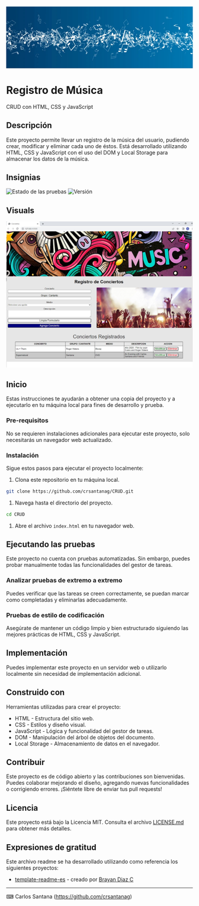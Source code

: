 ![Banner](/images/banner.jpg)
# Registro de Música

CRUD con HTML, CSS y JavaScript

## Descripción

Este proyecto permite llevar un registro de la música del usuario, pudiendo crear, modificar y eliminar cada uno de éstos. Está desarrollado utilizando HTML, CSS y JavaScript con el uso del DOM y Local Storage para almacenar los datos de la música.

## Insignias

![Estado de las pruebas](https://img.shields.io/badge/pruebas-éxito-brightgreen)
![Versión](https://img.shields.io/badge/versión-1.0-blue)

## Visuals

![Captura de pantalla](./images/imagen3.jpg)

## Inicio

Estas instrucciones te ayudarán a obtener una copia del proyecto y a ejecutarlo en tu máquina local para fines de desarrollo y prueba.

### Pre-requisitos

No se requieren instalaciones adicionales para ejecutar este proyecto, solo necesitarás un navegador web actualizado.

### Instalación

Sigue estos pasos para ejecutar el proyecto localmente:

1. Clona este repositorio en tu máquina local.

```bash
git clone https://github.com/crsantanag/CRUD.git
```

1. Navega hasta el directorio del proyecto.

```bash
cd CRUD
```

1. Abre el archivo `index.html` en tu navegador web.

## Ejecutando las pruebas

Este proyecto no cuenta con pruebas automatizadas. Sin embargo, puedes probar manualmente todas las funcionalidades del gestor de tareas.

### Analizar pruebas de extremo a extremo

Puedes verificar que las tareas se creen correctamente, se puedan marcar como completadas y eliminarlas adecuadamente.

### Pruebas de estilo de codificación 

Asegúrate de mantener un código limpio y bien estructurado siguiendo las mejores prácticas de HTML, CSS y JavaScript.

## Implementación

Puedes implementar este proyecto en un servidor web o utilizarlo localmente sin necesidad de implementación adicional.

## Construido con

Herramientas utilizadas para crear el proyecto:

* HTML - Estructura del sitio web.
* CSS - Estilos y diseño visual.
* JavaScript - Lógica y funcionalidad del gestor de tareas.
* DOM - Manipulación del árbol de objetos del documento.
* Local Storage - Almacenamiento de datos en el navegador.

## Contribuir

Este proyecto es de código abierto y las contribuciones son bienvenidas. Puedes colaborar mejorando el diseño, agregando nuevas funcionalidades o corrigiendo errores. ¡Siéntete libre de enviar tus pull requests!

## Licencia

Este proyecto está bajo la Licencia MIT. Consulta el archivo [LICENSE.md](LICENSE.md) para obtener más detalles.

## Expresiones de gratitud

Este archivo readme se ha desarrollado utilizando como referencia los siguientes proyectos:

* [template-readme-es](https://github.com/brayandiazc/template-readme-es) - creado por [Brayan Diaz C](https://github.com/brayandiazc)

---
⌨ ️Carlos Santana (https://github.com/crsantanag)
